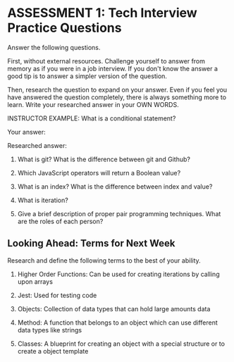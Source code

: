 # ASSESSMENT 1: Tech Interview Practice Questions
Answer the following questions.

First, without external resources. Challenge yourself to answer from memory as if you were in a job interview. If you don't know the answer a good tip is to answer a simpler version of the question.

Then, research the question to expand on your answer. Even if you feel you have answered the question completely, there is always something more to learn. Write your researched answer in your OWN WORDS.

INSTRUCTOR EXAMPLE: What is a conditional statement?

  Your answer:

  Researched answer:



1. What is git? What is the difference between git and Github?

  <!-- Your answer: Git is a free software to assist developers with coding, while Github is a website developers and other coders use to upload their work to in a similar way to a social media app -->

  <!-- Researched answer: Git is an open-source tool developers install locally to manage source code, while GitHub is an online service to which developers who use Git can connect and upload or download resources. -->



2. Which JavaScript operators will return a Boolean value?

  <!-- Your answer: I'm sorry the answer is right on the tip of my tongue I just can't recall it at this moment. -->

  <!-- Researched answer: || and && -->



3. What is an index? What is the difference between index and value?

  <!-- Your answer: The index is number line in the code for which characters are placed. A value on the other hand is a character, number, string, ect. that defines the code. -->

  <!-- Researched answer: It contains the position of a regular expression match within a string. JavaScript values are the values that comprise values like Booleans, Strings, arrays, numbers, etc. -->



4. What is iteration?

  <!-- Your answer: Iteration is when you run the same code over and over again until you reach the desired goal of the code -->

  <!-- Researched answer:Each time the computer runs through a loop, it's referred to as an iteration. -->



5. Give a brief description of proper pair programming techniques. What are the roles of each person?

  <!-- Your answer: Proper pair programming techniques would be something like having one person type code at a time. That allows one person to focus on just typing, while the other person assisting them can tell them what code to write. This allows the pair to catch each others mistakes during the process. Another would be 25-30 minute rotations where the pair would switch between the driver and navigator. This prevents burn outs in people, along with taking a 5-10 minute break every so often. -->

  <!-- Researched answer:Pair programming is an agile software development technique in which two programmers work together at one workstation. One, the driver, writes code while the other, the observer or navigator, reviews each line of code as it is typed in. The two programmers switch roles frequently.  -->



## Looking Ahead: Terms for Next Week

Research and define the following terms to the best of your ability.

1. Higher Order Functions: Can be used for creating iterations by calling upon arrays

2. Jest: Used for testing code

3. Objects: Collection of data types that can hold large amounts data

4. Method: A function that belongs to an object which can use different data types like strings

5. Classes: A blueprint for creating an object with a special structure or to create a object template
